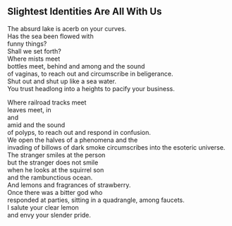 Slightest Identities Are All With Us
------------------------------------
The absurd lake is acerb on your curves.  
Has the sea been flowed with  
funny things?  
Shall we set forth?  
Where mists meet  
bottles meet, behind and among and the sound  
of vaginas, to reach out and circumscribe in beligerance.  
Shut out and shut up like a sea water.  
You trust headlong into a heights to pacify your business.  
  
Where railroad tracks meet  
leaves meet, in  
and  
amid and the sound  
of polyps, to reach out and respond in confusion.  
We open the halves of a phenomena and the  
invading of billows of dark smoke circumscribes into the esoteric universe.  
The stranger smiles at the person  
but the stranger does not smile  
when he looks at the squirrel son  
and the rambunctious ocean.  
And lemons and fragrances of strawberry.  
Once there was a bitter god who  
responded at parties, sitting in a quadrangle, among faucets.  
I salute your clear lemon  
and envy your slender pride.  
